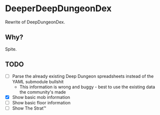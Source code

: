 # DeeperDeepDungeonDex

Rewrite of DeepDungeonDex.

## Why?

Spite.

## TODO

- [ ] Parse the already existing Deep Dungeon spreadsheets instead of the YAML submodule bullshit
  - This information is wrong and buggy - best to use the existing data the community's made
- [x] Show basic mob information
- [ ] Show basic floor information
- [ ] Show The Strat:tm:
